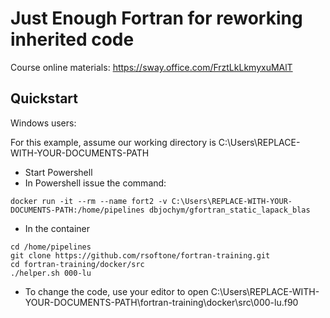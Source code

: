 # Just Enough Fortran for reworking inherited code

Course online materials:
https://sway.office.com/FrztLkLkmyxuMAlT

## Quickstart
Windows users: 

For this example, assume our working directory is C:\Users\REPLACE-WITH-YOUR-DOCUMENTS-PATH

* Start Powershell
* In Powershell issue the command:

```
docker run -it --rm --name fort2 -v C:\Users\REPLACE-WITH-YOUR-DOCUMENTS-PATH:/home/pipelines dbjochym/gfortran_static_lapack_blas
```

* In the container

```
cd /home/pipelines
git clone https://github.com/rsoftone/fortran-training.git
cd fortran-training/docker/src
./helper.sh 000-lu
```

* To change the code, use your editor to open C:\Users\REPLACE-WITH-YOUR-DOCUMENTS-PATH\fortran-training\docker\src\000-lu.f90
